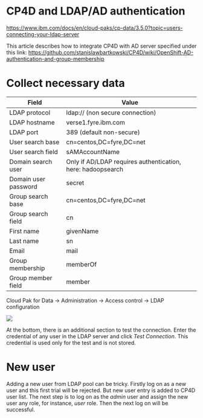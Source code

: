# CP4D and LDAP/AD authentication

https://www.ibm.com/docs/en/cloud-paks/cp-data/3.5.0?topic=users-connecting-your-ldap-server

This article describes how to integrate CP4D with AD server specified under this link: https://github.com/stanislawbartkowski/CP4D/wiki/OpenShift-AD-authentication-and-group-membership

# Collect necessary data

| Field | Value
| ---- | ----
| LDAP protocol | ldap:// (non secure connection)
| LDAP hostname | verse1.fyre.ibm.com
| LDAP port | 389 (default non-secure)
| User search base | cn=centos,DC=fyre,DC=net
| User search field | sAMAccountName
| Domain search user | Only if AD/LDAP requires authentication, here: hadoopsearch
| Domain user password | secret
| Group search base | cn=centos,DC=fyre,DC=net
| Group search field | cn
| First name | givenName
| Last name | sn
| Email | mail
| Group membership | memberOf
| Group member field | member


Cloud Pak for Data -> Administration -> Access control -> LDAP configuration <br>


![](https://github.com/stanislawbartkowski/CP4D/blob/main/img/Zrzut%20ekranu%20z%202021-06-16%2012-31-07.png)

At the bottom, there is an additional section to test the connection. Enter the credential of any user in the LDAP server and click *Test Connection*. This credential is used only for the test and is not stored.

# New user

Adding a new user from LDAP pool can be tricky. Firstly log on as a new user and this first trial will be rejected. But new user entry is added to CP4D user list. The next step is to log on as the *admin* user and assign the new user any role, for instance, *user* role. Then the next log on will be successful.